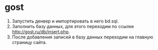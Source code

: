 # gost
1) Запустить денвер и импортировать в него bd.sql.
2) Заполнить базу данных, для этого переходим по ссылке http://gost.ru/db/insert.php.
3) После добавления записей в базу данных переходим на главную страницу сайта.
